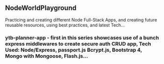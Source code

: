 ## NodeWorldPlayground
Practicing and creating different Node Full-Stack Apps, and creating future reusable resources, using best practices, and latest Tech...  

### ytb-planner-app - first in this series showcases use of a bunch express middlewares to create secure auth CRUD app, Tech Used: Node/Express, passport.js Bcrypt.js, Bootstrap 4, Mongo with Mongoose, Flash.js...
